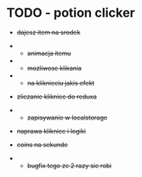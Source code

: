 # TODO - potion clicker
 - ~~dajesz item na srodek~~
 - - ~~animacja itemu~~
 - - ~~mozliwosc klikania~~
 - - ~~na kliknieciu jakis efekt~~
 - ~~zliczanie klikniec do reduxa~~
 - - ~~zapisywanie w localstorage~~
 - ~~naprawa klikniec i logiki~~

 - ~~coins na sekunde~~
 - - ~~bugfix tego ze 2 razy sie robi~~